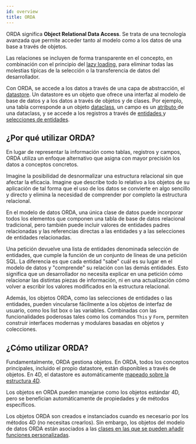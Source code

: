 ```yaml
---
id: overview
title: ORDA
---
```


ORDA significa **Object Relational Data Access**. Se trata de una tecnología avanzada que permite acceder tanto al modelo como a los datos de una base a través de objetos.

Las relaciones se incluyen de forma transparente en el concepto, en combinación con el principio del [lazy loading](glossary.md#lazy-loading), para eliminar todas las molestias típicas de la selección o la transferencia de datos del desarrollador.

Con ORDA, se accede a los datos a través de una capa de abstracción, el [datastore](dsMapping.md#datastore). Un datastore es un objeto que ofrece una interfaz al modelo de base de datos y a los datos a través de objetos y de clases. Por ejemplo, una tabla corresponde a un objeto [dataclass](dsMapping.md#dataclass), un campo es un [atributo ](dsMapping.md##attribute) de una dataclass, y se accede a los registros a través de [entidades ](dsMapping.md#entity) y [selecciones de entidades](dsMapping.md#entity-selection).


## ¿Por qué utilizar ORDA?

En lugar de representar la información como tablas, registros y campos, ORDA utiliza un enfoque alternativo que asigna con mayor precisión los datos a conceptos concretos.

Imagine la posibilidad de desnormalizar una estructura relacional sin que afectar la eficacia. Imagine que describe todo lo relativo a los objetos de su aplicación de tal forma que el uso de los datos se convierte en algo sencillo y directo y elimina la necesidad de comprender por completo la estructura relacional.

En el modelo de datos ORDA, una única clase de datos puede incorporar todos los elementos que componen una tabla de base de datos relacional tradicional, pero también puede incluir valores de entidades padres relacionadas y las referencias directas a las entidades y a las selecciones de entidades relacionadas.

Una petición devuelve una lista de entidades denominada selección de entidades, que cumple la función de un conjunto de líneas de una petición SQL. La diferencia es que cada entidad "sabe" cuál es su lugar en el modelo de datos y "comprende" su relación con las demás entidades. Esto significa que un desarrollador no necesita explicar en una petición cómo relacionar las distintas piezas de información, ni en una actualización cómo volver a escribir los valores modificados en la estructura relacional.

Además, los objetos ORDA, como las selecciones de entidades o las entidades, pueden vincularse fácilmente a los objetos de interfaz de usuario, como los list box o las variables. Combinadas con las funcionalidades poderosas tales como los comandos `This` y `Form`, permiten construir interfaces modernas y modulares basadas en objetos y colecciones.

## ¿Cómo utilizar ORDA?

Fundamentalmente, ORDA gestiona objetos. En ORDA, todos los conceptos principales, incluido el propio datastore, están disponibles a través de objetos. En 4D, el datastore es automáticamente [mapeado sobre la estructura 4D](dsMapping.md).

Los objetos en ORDA pueden manejarse como los objetos estándar 4D, pero se benefician automáticamente de propiedades y de métodos específicos.

Los objetos ORDA son creados e instanciados cuando es necesario por los métodos 4D (no necesitas crearlos). Sin embargo, los objetos del modelo de datos ORDA están asociados a las [clases en las que se pueden añadir funciones personalizadas](ordaClasses.md).



